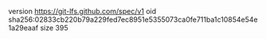 version https://git-lfs.github.com/spec/v1
oid sha256:02833cb220b79a229fed7ec8951e5355073ca0fe711ba1c10854e54e1a29eaaf
size 395
